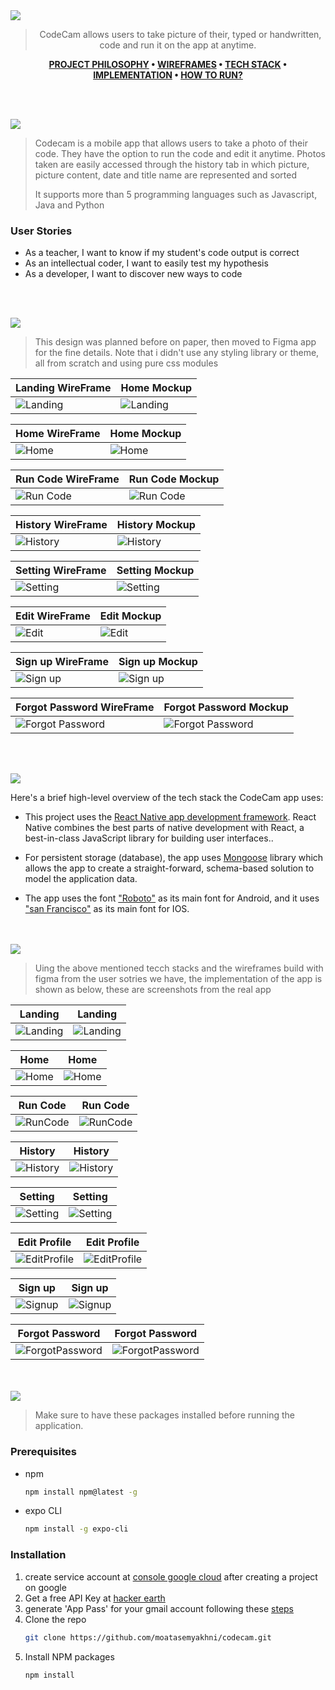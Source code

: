 <img src="./readme/title1.svg"/>

<div align="center">

> CodeCam allows users to take picture of their, typed or handwritten, code and run it on the app at anytime.  

**[PROJECT PHILOSOPHY](https://github.com/moatasemyakhni/codecam#-project-philosophy) • [WIREFRAMES](https://github.com/moatasemyakhni/codecam#-wireframes) • [TECH STACK](https://github.com/moatasemyakhni/codecam#-tech-stack) • [IMPLEMENTATION](https://github.com/moatasemyakhni/codecam#-impplementation) • [HOW TO RUN?](https://github.com/moatasemyakhni/codecam#-how-to-run)**

</div>

<br><br>


<img src="./readme/title2.svg"/>

> Codecam is a mobile app that allows users to take a photo of their code. They have the option to run the code and edit it anytime. Photos taken are easily accessed through the history tab in which picture, picture content, date and title name are represented and sorted
> 
> It supports more than 5 programming languages such as Javascript, Java and Python

### User Stories
- As a teacher, I want to know if my student's code output is correct
- As an intellectual coder, I want to easily test my hypothesis 
- As a developer, I want to discover new ways to code

<br><br>

<img src="./readme/title3.svg"/>

> This design was planned before on paper, then moved to Figma app for the fine details.
Note that i didn't use any styling library or theme, all from scratch and using pure css modules

| Landing WireFrame | Home Mockup |
| -----------------| -----|
| ![Landing](https://github.com/moatasemyakhni/codecam/blob/main/readme/Landing_Page_WireFrame.jpg) | ![Landing](https://github.com/moatasemyakhni/codecam/blob/main/readme/Landing_Page.jpg) |

| Home WireFrame | Home Mockup |
| -----------------| -----|
| ![Home](https://github.com/moatasemyakhni/codecam/blob/main/readme/Home_Page_WireFrame.jpg) | ![Home](https://github.com/moatasemyakhni/codecam/blob/main/readme/Home_Page.jpg) |

| Run Code WireFrame | Run Code Mockup |
| -----------------| -----|
| ![Run Code](https://github.com/moatasemyakhni/codecam/blob/main/readme/Run_Code_Page_WireFrame.jpg) | ![Run Code](https://github.com/moatasemyakhni/codecam/blob/main/readme/Run_Code_Page.jpg) |

| History WireFrame | History Mockup |
| -----------------| -----|
| ![History](https://github.com/moatasemyakhni/codecam/blob/main/readme/History_Page_WireFrame.jpg) | ![History](https://github.com/moatasemyakhni/codecam/blob/main/readme/History_Page.jpg) |

| Setting WireFrame | Setting Mockup |
| -----------------| -----|
| ![Setting](https://github.com/moatasemyakhni/codecam/blob/main/readme/Setting_Page_WireFrame.jpg) | ![Setting](https://github.com/moatasemyakhni/codecam/blob/main/readme/Setting_Page.jpg) |


| Edit WireFrame | Edit Mockup |
| -----------------| -----|
| ![Edit](https://github.com/moatasemyakhni/codecam/blob/main/readme/Edit_Profile_Page_WireFrame.jpg) | ![Edit](https://github.com/moatasemyakhni/codecam/blob/main/readme/Edit_Profile_Page.jpg) |

| Sign up WireFrame | Sign up Mockup |
| -----------------| -----|
| ![Sign up](https://github.com/moatasemyakhni/codecam/blob/main/readme/Signup_Page_WireFrame.jpg) | ![Sign up](https://github.com/moatasemyakhni/codecam/blob/main/readme/Signup_Page.jpg) |

| Forgot Password WireFrame | Forgot Password Mockup |
| -----------------| -----|
| ![Forgot Password](https://github.com/moatasemyakhni/codecam/blob/main/readme/Forgot_Password_Wireframe.jpg) | ![Forgot Password](https://github.com/moatasemyakhni/codecam/blob/main/readme/Forgot_Password.jpg) |


<br><br>

<img src="./readme/title4.svg"/>

Here's a brief high-level overview of the tech stack the CodeCam app uses:

- This project uses the [React Native app development framework](https://reactnative.dev/). React Native combines the best parts of native development with React, a best-in-class JavaScript library for building user interfaces..
- For persistent storage (database), the app uses [Mongoose](https://mongoosejs.com/) library which allows the app to create a straight-forward, schema-based solution to model the application data.

- The app uses the font ["Roboto"](https://fonts.google.com/specimen/Roboto) as its main font for Android, and it uses ["san Francisco"](https://www.dafontfree.io/san-francisco-font-free) as its main font for IOS.



<br><br>
<img src="./readme/title5.svg"/>

> Uing the above mentioned tecch stacks and the wireframes build with figma from the user sotries we have, the implementation of the app is shown as below, these are screenshots from the real app

| Landing | Landing |
| -----------------| -----|
| ![Landing](https://github.com/moatasemyakhni/codecam/blob/main/readme/readme/implementation/dark/Login.png) | ![Landing](https://github.com/moatasemyakhni/codecam/blob/main/readme/readme/implementation/light/Login.png) |

| Home | Home |
| -----------------| -----|
| ![Home](https://github.com/moatasemyakhni/codecam/blob/main/readme/readme/implementation/dark/Home.gif) | ![Home](https://github.com/moatasemyakhni/codecam/blob/main/readme/readme/implementation/light/Home.png) |

| Run Code | Run Code |
| -----------------| -----|
| ![RunCode](https://github.com/moatasemyakhni/codecam/blob/main/readme/readme/implementation/dark/RunCode.png) | ![RunCode](https://github.com/moatasemyakhni/codecam/blob/main/readme/readme/implementation/light/RunCode.gif) |

| History | History |
| -----------------| -----|
| ![History](https://github.com/moatasemyakhni/codecam/blob/main/readme/readme/implementation/dark/History.gif) | ![History](https://github.com/moatasemyakhni/codecam/blob/main/readme/readme/implementation/light/History.png) |

| Setting | Setting |
| -----------------| -----|
| ![Setting](https://github.com/moatasemyakhni/codecam/blob/main/readme/readme/implementation/dark/Setting.png) | ![Setting](https://github.com/moatasemyakhni/codecam/blob/main/readme/readme/implementation/light/Setting.png) |

| Edit Profile | Edit Profile |
| -----------------| -----|
| ![EditProfile](https://github.com/moatasemyakhni/codecam/blob/main/readme/readme/implementation/dark/EditProfile.png) | ![EditProfile](https://github.com/moatasemyakhni/codecam/blob/main/readme/readme/implementation/light/EditProfile.png) |

| Sign up | Sign up |
| -----------------| -----|
| ![Signup](https://github.com/moatasemyakhni/codecam/blob/main/readme/readme/implementation/dark/Signup.png) | ![Signup](https://github.com/moatasemyakhni/codecam/blob/main/readme/readme/implementation/light/Signup.png) |

| Forgot Password | Forgot Password |
| -----------------| -----|
| ![ForgotPassword](https://github.com/moatasemyakhni/codecam/blob/main/readme/readme/implementation/dark/ForgotPassword.png) | ![ForgotPassword](https://github.com/moatasemyakhni/codecam/blob/main/readme/readme/implementation/light/ForgotPassword.png) |




<br><br>
<img src="./readme/title6.svg"/>


> Make sure to have these packages installed before running the application.

### Prerequisites

* npm
  ```sh
  npm install npm@latest -g
  ```
* expo CLI
   ```sh
   npm install -g expo-cli
   ```

### Installation

1. create service account at [console google cloud](https://console.cloud.google.com/getting-started) after creating a project on google
2. Get a free API Key at [hacker earth](https://www.hackerearth.com/docs/wiki/developers/v4/)
3. generate 'App Pass' for your gmail account following these [steps](https://support.google.com/mail/answer/185833?hl=en)
4. Clone the repo
   ```sh
   git clone https://github.com/moatasemyakhni/codecam.git
   ```
5. Install NPM packages
   ```sh
   npm install
   ```


